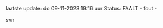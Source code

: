 laatste update: 
do 09-11-2023 19:16   uur 
Status: FAALT - fout - 
<div class="service R">svn</div>